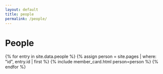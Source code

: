 ```yaml
---
layout: default
title: people
permalink: /people/
---
```

# People

{% for entry in site.data.people %}
  {% assign person = site.pages | where: "id", entry.id | first %}
  {% include member_card.html person=person %}
{% endfor %}

<!--
### Alumni
You can load alumni from a separate list or manually add below 
<ul>
  <li>Jane Smith (PhD 2023) → Postdoc at MIT</li>
  
</ul>

-->